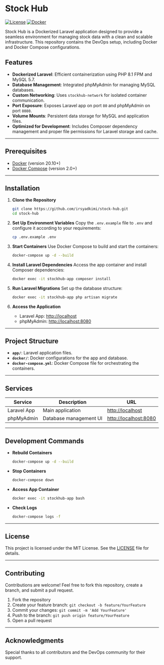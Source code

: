 
# Stock Hub

[![License](https://img.shields.io/github/license/irsyadkimi/stock-hub)](LICENSE)
[![Docker](https://img.shields.io/badge/Docker-Compatible-blue)](https://www.docker.com/)

Stock Hub is a Dockerized Laravel application designed to provide a seamless environment for managing stock data with a clean and scalable infrastructure. This repository contains the DevOps setup, including Docker and Docker Compose configurations.

## Features
- **Dockerized Laravel**: Efficient containerization using PHP 8.1 FPM and MySQL 5.7.
- **Database Management**: Integrated phpMyAdmin for managing MySQL databases.
- **Custom Networking**: Uses `stockhub-network` for isolated container communication.
- **Port Exposure**: Exposes Laravel app on port `80` and phpMyAdmin on port `8080`.
- **Volume Mounts**: Persistent data storage for MySQL and application files.
- **Optimized for Development**: Includes Composer dependency management and proper file permissions for Laravel storage and cache.

---

## Prerequisites
- [Docker](https://www.docker.com/) (version 20.10+)
- [Docker Compose](https://docs.docker.com/compose/) (version 2.0+)

---

## Installation

1. **Clone the Repository**
   ```bash
   git clone https://github.com/irsyadkimi/stock-hub.git
   cd stock-hub
   ```

2. **Set Up Environment Variables**
   Copy the `.env.example` file to `.env` and configure it according to your requirements:
   ```bash
   cp .env.example .env
   ```

3. **Start Containers**
   Use Docker Compose to build and start the containers:
   ```bash
   docker-compose up -d --build
   ```

4. **Install Laravel Dependencies**
   Access the app container and install Composer dependencies:
   ```bash
   docker exec -it stockhub-app composer install
   ```

5. **Run Laravel Migrations**
   Set up the database structure:
   ```bash
   docker exec -it stockhub-app php artisan migrate
   ```

6. **Access the Application**
   - Laravel App: [http://localhost](http://localhost:8081)
   - phpMyAdmin: [http://localhost:8080](http://localhost:8080)

---

## Project Structure
- **`app/`**: Laravel application files.
- **`docker/`**: Docker configurations for the app and database.
- **`docker-compose.yml`**: Docker Compose file for orchestrating the containers.

---

## Services

| Service      | Description             | URL                   |
|--------------|-------------------------|-----------------------|
| Laravel App  | Main application        | [http://localhost](http://localhost) |
| phpMyAdmin   | Database management UI  | [http://localhost:8080](http://localhost:8080) |

---

## Development Commands

- **Rebuild Containers**
  ```bash
  docker-compose up -d --build
  ```

- **Stop Containers**
  ```bash
  docker-compose down
  ```

- **Access App Container**
  ```bash
  docker exec -it stockhub-app bash
  ```

- **Check Logs**
  ```bash
  docker-compose logs -f
  ```

---

## License
This project is licensed under the MIT License. See the [LICENSE](LICENSE) file for details.

---

## Contributing
Contributions are welcome! Feel free to fork this repository, create a branch, and submit a pull request.

1. Fork the repository
2. Create your feature branch: `git checkout -b feature/YourFeature`
3. Commit your changes: `git commit -m 'Add YourFeature'`
4. Push to the branch: `git push origin feature/YourFeature`
5. Open a pull request

---

## Acknowledgments
Special thanks to all contributors and the DevOps community for their support.
